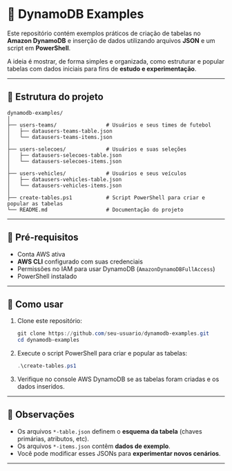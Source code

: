 # 📂 DynamoDB Examples

Este repositório contém exemplos práticos de criação de tabelas no **Amazon DynamoDB** e inserção de dados utilizando arquivos **JSON** e um script em **PowerShell**.  

A ideia é mostrar, de forma simples e organizada, como estruturar e popular tabelas com dados iniciais para fins de **estudo e experimentação**.

---

## 📁 Estrutura do projeto

```plaintext
dynamodb-examples/
│
├── users-teams/                # Usuários e seus times de futebol
│   ├── datausers-teams-table.json
│   └── datausers-teams-items.json
│
├── users-selecoes/             # Usuários e suas seleções
│   ├── datausers-selecoes-table.json
│   └── datausers-selecoes-items.json
│
├── users-vehicles/             # Usuários e seus veículos
│   ├── datausers-vehicles-table.json
│   └── datausers-vehicles-items.json
│
├── create-tables.ps1           # Script PowerShell para criar e popular as tabelas
└── README.md                   # Documentação do projeto
```

---

## 🔧 Pré-requisitos

- Conta AWS ativa  
- **AWS CLI** configurado com suas credenciais  
- Permissões no IAM para usar DynamoDB (`AmazonDynamoDBFullAccess`)  
- PowerShell instalado  

---

## 🚀 Como usar

1. Clone este repositório:
   ```powershell
   git clone https://github.com/seu-usuario/dynamodb-examples.git
   cd dynamodb-examples
   ```

2. Execute o script PowerShell para criar e popular as tabelas:
   ```powershell
   .\create-tables.ps1
   ```

3. Verifique no console AWS DynamoDB se as tabelas foram criadas e os dados inseridos.

---

## 📖 Observações

- Os arquivos `*-table.json` definem o **esquema da tabela** (chaves primárias, atributos, etc).  
- Os arquivos `*-items.json` contêm **dados de exemplo**.  
- Você pode modificar esses JSONs para **experimentar novos cenários**.  

---
